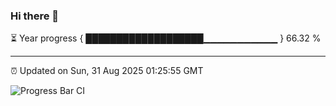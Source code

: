 ### Hi there 👋

⏳ Year progress { ███████████████████▁▁▁▁▁▁▁▁▁▁▁ } 66.32 %

---

⏰ Updated on Sun, 31 Aug 2025 01:25:55 GMT

![Progress Bar CI](https://github.com/JuvenileQ/Progress-Bar-CI/workflows/main/badge.svg)
